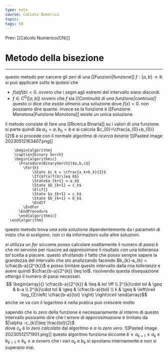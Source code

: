```yaml
---
type: nota
course: Calcolo Numerico
topic: 
tags: CN
---
```


Prev: [[Calcolo Numerico(CN)]]

# Metodo della bisezione
---
questo metodo per carcere gli _zeri_ di una [[Funzioni|funzione]] $f:[a,b]\rightarrow \mathbb{R}$ si può applicare sotto le _ipotesi_ che 
- $f(a)f(b) < 0$. ovvero che i segni agli estremi del intervallo siano discordi.
- $f \in C^{0}([a,b])$ ovvero che $f$ sia _[[Continuità di una funzione|continua]]_ 
questo ci dice che _esiste almeno_ una soluzione dove $f(x)=0$. non possiamo dire quante. 
invece se la funzione è [[Funzione Monotona|Funzione Monotona]] esiste un unica soluzione.

il metodo consiste di fare una [[Ricerca Binaria]] su i valori di una funzione. si parte quindi da 
$a_{0} = a ,b_{0} = b$ e si calcola $c_{0}=\cfrac{a_{0}+b_{0}}{2}$ e si procede con il normale algoritmo di _ricerca binaria_
![[Pasted image 20230512163407.png]]

```pseudo
    \begin{algorithm}
    \caption{binary Serch}
    \begin{algorithmic}
      \Procedure{BinarySerch}{$a,b,c$}
        \For{k}
			\State $c_k = \cfrac{a_k+b_k}{2}$
	        \If{$f(a)f(b)\leq 0$}
	        \State$a_{k+1} = a_k$
	        \State $b_{k+1} = c_k$
	        \Elif{}
	        \State $a_{k+1} = c_k$
	        \State $b_{k+1} = b_k$
	        \EndIf
        \EndFor
      \EndProcedure
      \end{algorithmic}
  \end{algorithm}
```
questo metodo trova _una sola soluzione_ dipendentemente da i parametri di inizio che si scelgono. non ci da informazioni sulle altre soluzioni.

si utilizza un $for$ siccome posso calcolare esattamente il numero di _passi_ $k$ che mi servono per riuscire ad _approssimare_ il risultato con una tolleranza $tol$ scelta a piacere. questo sfruttando il fatto che posso sempre sapere la grandezza del intervallo che sto analizzando facendo $b_{k}-a_{k} = \cfrac{b-a}{2^{k}}$ e posso limitare questo intervallo dalla mia _tolleranza_ e avere quindi $\cfrac{b-a}{2^{k}} \leq tol$. risolvendo questa disequazione ottengo il numero di passi necessari.
$$
\begin{array}{}
\cfrac{b-a}{2^{k}}  & \leq &  tol \iff  \\
2^{k}\cdot tol  & \geq &  b-a  \\
2^{k}\cdot tol  & \geq &  \cfrac{b-a}{tol}  \\
k  & \geq & \left\lceil \log_{2}\left( \cfrac{b-a}{tol} \right) \right\rceil 
\end{array}$$
anche se va con il logaritmo $k$ nella pratica può crescere molto

sapendo che lo _zero_ della funzione è necessariamente al interno di questo intervallo possiamo dire che l errore di _approssimazione_ è limitato da   $|\alpha -c_{k}|\leq \frac{tol}{2}$  
dove  $c_{k}$ è lo _zero calcolato_ dal algoritmo e $\alpha$ lo _zero vero_.
![[Pasted image 20230512171901.png]]
questo algoritmo funziona siccome $b \geq a_{k+1} \geq a_{k}$ e $b_{k+1}\leq b_{k} \leq a$
ovvero che i vari $a_{k}$ e $b_{k}$ si spostano internamente e non si superano mai.